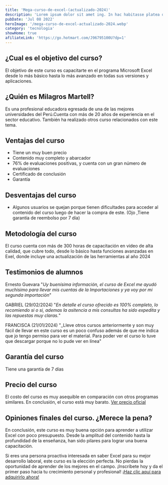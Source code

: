 ```yaml
---
title: 'Mega-curso-de-excel-(actualizado-2024)'
description: 'Lorem ipsum dolor sit amet ing. In hac habitasse platea dictumst vestibulum. Sagittis purus sit amet volutpat. Netus et mblandit massa. Cursus vitae congue mauris rhoncus. Accumsa tique et egestas quis ipsum suspendisse ultrices. Eget lorem dolor sed viverra ipsum. Vel turpis'
pubDate: 'Jul 08 2022'
heroImage: '/mega-curso-de-excel-actualizado-2024.webp'
category: 'tecnologia'
showHome: true
afiliateLink: 'https://go.hotmart.com/J96795100U?dp=1'
---
```

## ¿Cual es el objetivo del curso?

El objetivo de este curso es capacitarte en el programa Microsoft Excel desde lo más básico hasta lo más avanzado en todas sus versiones y aplicaciones.

## ¿Quién es Milagros Martell?

Es una profesional educadora egresada de una de las mejores universidades del Perú.Cuenta con más de 20 años de experiencia en el sector educativo. También ha realizado otros curso relacionados con este tema.

## Ventajas del curso

* Tiene un muy buen precio
* Contenido muy completo y abarcador
* 76% de evaluaciones positivas, y cuenta con un gran número de evaluaciones
* Certificado de conclusión
* Garantía
  
## Desventajas del curso

* Algunos usuarios se quejan porque tienen dificultades para acceder al contenido del curso luego de hacer la compra de este. (Ojo ,Tiene garantía de reembolso por 7 día)

## Metodología del curso

El curso cuenta con más de 300 horas de capacitación en video de alta calidad, que cubre todo, desde lo básico hasta funciones avanzadas en Exel, donde incluye una actualización de las herramientas al año 2024

## Testimonios de alumnos

Ernesto Guevara "_Uy buenísima información, el curso de Excel me ayudó muchísimo para llevar mis cuentas de la Importaciones y ya voy por mi segunda importación_"

GABRIEL (29/02/2024) "_En detalle el curso ofrecido es 100% completo, lo recomiendo si o si, ademas la asitencia a mis consultas ha sido expedita y las repuestas muy claras._"

FRANCISCA (21/01/2024) "_Lleve otros cursos anteriormente y son muy fácil de llevar en este curso es un poco confuso además de que me indica que jo tengo permiso para ver el material. Para poder ver el curso lo tuve que descargar porque no lo pude ver en línea"

## Garantía del curso

Tiene una garantía de 7 días

## Precio del curso

El costo del curso es muy asequible en comparación con otros programas similares. En conclusión, el curso está muy barato. [Ver precio oficial](https://go.hotmart.com/J96795100U?dp=1)

## Opiniones finales del curso. ¿Merece la pena?

En conclusión, este curso es muy buena opción para aprender a utilizar Excel con poco presupuesto. Desde la amplitud del contenido hasta la profundidad de la enseñanza, han sido pilares para lograr una buena capacitación.

Si eres una persona proactiva interesada en saber Excel para su mejor desarrollo laboral, este curso es la elección perfecta. No pierdas la oportunidad de aprender de los mejores en el campo. ¡Inscríbete hoy y da el primer paso hacia tu crecimiento personal y profesional! [¡Haz clic aquí para adquirirlo ahora!](https://go.hotmart.com/J96795100U?dp=1)
